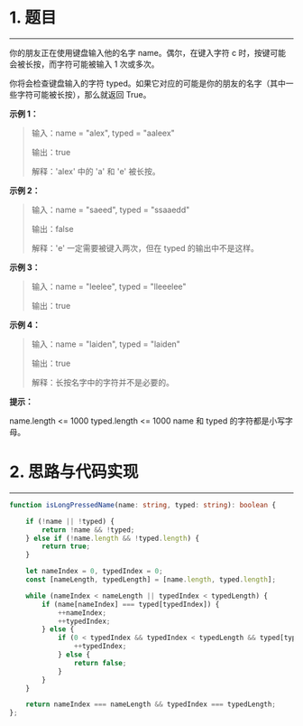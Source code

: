 # 1. 题目
---
你的朋友正在使用键盘输入他的名字 name。偶尔，在键入字符 c 时，按键可能会被长按，而字符可能被输入 1 次或多次。

你将会检查键盘输入的字符 typed。如果它对应的可能是你的朋友的名字（其中一些字符可能被长按），那么就返回 True。

**示例 1：**
> 输入：name = "alex", typed = "aaleex"
>
> 输出：true
>
> 解释：'alex' 中的 'a' 和 'e' 被长按。

**示例 2：**

> 输入：name = "saeed", typed = "ssaaedd"
> 
> 输出：false
> 
> 解释：'e' 一定需要被键入两次，但在 typed 的输出中不是这样。

**示例 3：**

> 输入：name = "leelee", typed = "lleeelee"
> 
> 输出：true

**示例 4：**

> 输入：name = "laiden", typed = "laiden"
> 
> 输出：true
> 
> 解释：长按名字中的字符并不是必要的。
 

**提示：**

name.length <= 1000
typed.length <= 1000
name 和 typed 的字符都是小写字母。

# 2. 思路与代码实现
---

```ts
function isLongPressedName(name: string, typed: string): boolean {

    if (!name || !typed) {
        return !name && !typed;
    } else if (!name.length && !typed.length) {
        return true;
    }

    let nameIndex = 0, typedIndex = 0;
    const [nameLength, typedLength] = [name.length, typed.length];

    while (nameIndex < nameLength || typedIndex < typedLength) {
        if (name[nameIndex] === typed[typedIndex]) {
            ++nameIndex;
            ++typedIndex;
        } else {
            if (0 < typedIndex && typedIndex < typedLength && typed[typedIndex] === typed[typedIndex - 1]) {
                ++typedIndex;
            } else {
                return false;
            }
        }
    }

    return nameIndex === nameLength && typedIndex === typedLength;
};
```